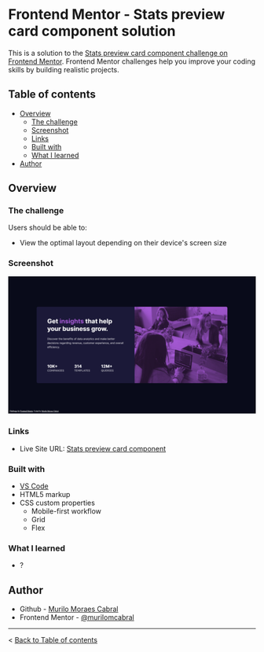 # Frontend Mentor - Stats preview card component solution

This is a solution to the [Stats preview card component challenge on Frontend Mentor](https://www.frontendmentor.io/challenges/stats-preview-card-component-8JqbgoU62). Frontend Mentor challenges help you improve your coding skills by building realistic projects.

## Table of contents

- [Overview](#overview)
  - [The challenge](#the-challenge)
  - [Screenshot](#screenshot)
  - [Links](#links)
  - [Built with](#built-with)
  - [What I learned](#what-i-learned)
- [Author](#author)

## Overview

### The challenge

Users should be able to:

- View the optimal layout depending on their device's screen size

### Screenshot

![](stats-preview-card-component-solution.png)

### Links

- Live Site URL: [Stats preview card component](https://murilomcabral.github.io/frontendmentor/009-stats-preview-card-component-main/)

### Built with

- [VS Code](https://code.visualstudio.com/)
- HTML5 markup
- CSS custom properties
  - Mobile-first workflow
  - Grid
  - Flex

### What I learned

- ?

## Author

- Github - [Murilo Moraes Cabral](https://github.com/murilomcabral)
- Frontend Mentor - [@murilomcabral](https://www.frontendmentor.io/profile/murilomcabral)

---

< [Back to Table of contents](#table-of-contents)